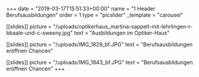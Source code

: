 +++
date = "2019-03-17T15:51:33+00:00"
name = "1 Header Berufsausbildungen"
order = 1
type = "picslider"
_template = "carousel"

[[slides]]
picture = "/uploads/optikerhaus_martina-sappelt-mit-lehrlingen-r-bbaale-und-c-sweeny.jpg"
text = "Ausbildungen im Optiker-Haus"

[[slides]]
picture = "/uploads/IMG_1829_bf.JPG"
text = "Berufsausbildungen eröffnen Chancen"

[[slides]]
picture = "/uploads/IMG_1843_bf.JPG"
text = "Berufsausbildungen eröffnen Chancen"
+++

